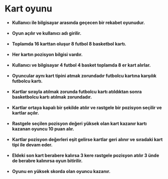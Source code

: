 # Kart oyunu<center>
- <strong>Kullanıcı ile bilgisayar arasında geçecen bir rekabet oyunudur.<br><br>
- Oyun açılır ve kullanıcı adı girilir.<br><br>
- Toplamda 16 karttan oluşur 8 futbol 8 basketbol kartı.<br><br>
- Her kartın pozisyon bilgisi vardır.<br><br>
- Kullanıcı ve bilgisayar 4 futbol 4 basket toplamda 8 er kart alırlar.<br><br>
- Oyuncular aynı kart tipini atmak zorundadır futbolcu kartına karşılık futbolcu kartı.<br><br>
- Kartlar sırayla atılmak zorunda futbolcu kartı atıldıktan sonra basketbolcu kartı atılmak zorundadır.<br><br>
- Kartlar ortaya kapalı bir şekilde atılır ve rastgele bir pozisyon seçilir ve kartlar açılır.<br><br>
- Rastgele seçilen pozisyon değeri yüksek olan kart kazanır kartı kazanan oyuncu 10 puan alır.<br><br>
- Kartlar pozisyon değerleri eşit gelirse kartlar geri alınır ve sıradaki kart tipi ile devam eder.<br><br>
- Eldeki son kart berabere kalırsa 3 kere rastgele pozisyon atılır 3 ünde de berabre kalınırsa oyun bitirilir.<br><br>
- Oyunu en yüksek skorda olan oyuncu kazanır.<br></strong><br>
